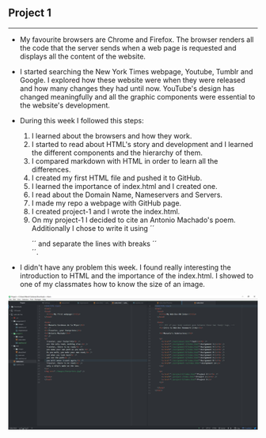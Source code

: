 ## Project 1
---

+ My favourite browsers are Chrome and Firefox. The browser renders all the code that the server sends when a web page is requested and displays all the content of the website.

+ I started searching the New York Times webpage, Youtube, Tumblr and Google. I explored how these website were when they were released and how many changes they had until now. YouTube's design has changed meaningfully and all the graphic components were essential to the website's development.

+ During this week I followed this steps:
  1. I learned about the browsers and how they work.
  2. I started to read about HTML's story and development and I learned the different components and the hierarchy of them.
  3. I compared markdown with HTML in order to learn all the differences.
  4. I created my first HTML file and pushed it to GitHub.
  5. I learned the importance of index.html and I created one.
  6. I read about the Domain Name, Nameservers and Servers.
  7. I made my repo a webpage with GitHub page.
  8. I created project-1 and I wrote the index.html.
  9. On my project-1 I decided to cite an Antonio Machado's poem. Additionally I chose to write it using ´´<p>´´ and separate the lines with breaks ´´<br />´´.

+ I didn't have any problem this week. I found really interesting the introduction to HTML and the importance of the index.html. I showed to one of my classmates how to know the size of an image.

![Image of my Atom editor](./images/screenshot.jpg)
